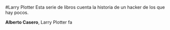 #Larry Plotter
Esta serie de libros cuenta la historia de un hacker de los que hay pocos.

**Alberto Casero**, Larry Plotter fa


